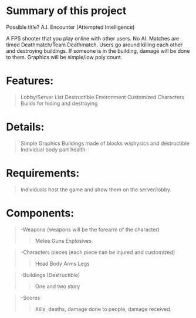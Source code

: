 # Summary of this project #

Possible title?
A.I. Encounter
(Attempted Intelligence)

A FPS shooter that you play online with other users. No AI. Matches are timed Deathmatch/Team Deathmatch. Users go around killing each other and destroying buildings. If someone is in the building, damage will be done to them. Graphics will be simple/low poly count.

# Features: #
> Lobby/Server List
> Destructible Environment
> Customized Characters
> Builds for hiding and destroying

# Details: #
> Simple Graphics
> Buildings made of blocks w/physics and destructible
> Individual body part health

# Requirements: #
> Individuals host the game and show them on the server/lobby.

# Components: #
> -Weapons (weapons will be the forearm of the character)
> > Melee
> > Guns
> > Explosives

> -Characters pieces (each piece can be injured and customized)
> > Head
> > Body
> > Arms
> > Legs

> -Buildings (Destructible)
> > One and two story

> -Scores
> > Kills, deaths, damage done to people, damage received.
